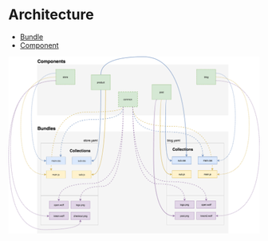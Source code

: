 # Architecture
- [Bundle](bundle.md)
- [Component](component.md)


![Architecture](../../ressources/images/architecture.png)

